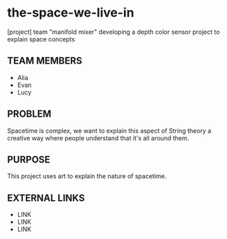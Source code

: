# the-space-we-live-in
[project] team "manifold mixer" developing a depth color sensor project to explain space concepts

## TEAM MEMBERS

* Alia
* Evan
* Lucy

## PROBLEM 

Spacetime is complex, we want to explain this aspect of String theory a creative way where people understand that it's all around them.

## PURPOSE

This project uses art to explain the nature of spacetime.

## EXTERNAL LINKS

* LINK 
* LINK
* LINK
